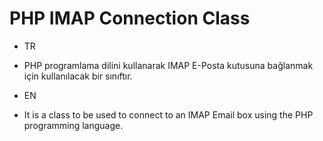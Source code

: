 # PHP IMAP Connection Class


  * TR
  * PHP programlama dilini kullanarak IMAP E-Posta kutusuna bağlanmak için kullanılacak bir sınıftır.

  * EN
  * It is a class to be used to connect to an IMAP Email box using the PHP programming language.
  
